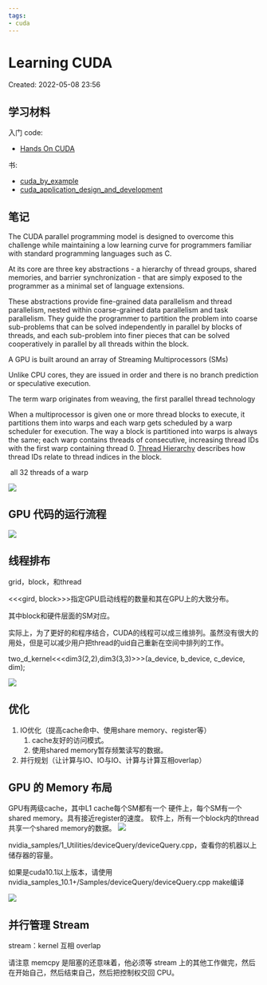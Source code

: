```yaml
---
tags:
- cuda
---
```


# Learning CUDA

Created: 2022-05-08 23:56

## 学习材料

入门 code:

- [Hands On CUDA](../../02-tutorial-code/03-hands-on-cuda/README.md)

书:

- [cuda_by_example](../paper-notes/cuda_by_example.md)
- [cuda_application_design_and_development](../paper-notes/cuda_application_design_and_development.md)

## 笔记

The CUDA parallel programming model is designed to overcome this challenge while maintaining a low learning curve for programmers familiar with standard programming languages such as C.

At its core are three key abstractions - a hierarchy of thread groups, shared memories, and barrier synchronization - that are simply exposed to the programmer as a minimal set of language extensions.

These abstractions provide fine-grained data parallelism and thread parallelism, nested within coarse-grained data parallelism and task parallelism. They guide the programmer to partition the problem into coarse sub-problems that can be solved independently in parallel by blocks of threads, and each sub-problem into finer pieces that can be solved cooperatively in parallel by all threads within the block.

A GPU is built around an array of Streaming Multiprocessors (SMs)

Unlike CPU cores, they are issued in order and there is no branch prediction or speculative execution.

The term warp originates from weaving, the first parallel thread technology

When a multiprocessor is given one or more thread blocks to execute, it partitions them into warps and each warp gets scheduled by a warp scheduler for execution. The way a block is partitioned into warps is always the same; each warp contains threads of consecutive, increasing thread IDs with the first warp containing thread 0. [Thread Hierarchy](https://docs.nvidia.com/cuda/cuda-c-programming-guide/index.html#thread-hierarchy) describes how thread IDs relate to thread indices in the block.

 all 32 threads of a warp

![](https://tva1.sinaimg.cn/large/e6c9d24egy1h24antvj4qj20bz09c3yn.jpg)

## GPU 代码的运行流程

![](https://tva1.sinaimg.cn/large/e6c9d24egy1h21fs6k70zj20oh0b5wev.jpg)

## 线程排布

grid，block，和thread

<<<gird, block>>>指定GPU启动线程的数量和其在GPU上的大致分布。

其中block和硬件层面的SM对应。

实际上，为了更好的和程序结合，CUDA的线程可以成三维排列。虽然没有很大的用处，但是可以减少用户把thread的uid自己重新在空间中排列的工作。

two_d_kernel<<<dim3(2,2),dim3(3,3)>>>(a_device, b_device, c_device, dim);

![](https://tva1.sinaimg.cn/large/e6c9d24egy1h21gxmypx8j20gd0ec3za.jpg)

## 优化

1. IO优化（提高cache命中、使用share memory、register等）
	1. cache友好的访问模式。
	2. 使用shared memory暂存频繁读写的数据。
2. 并行规划（让计算与IO、IO与IO、计算与计算互相overlap）

## GPU 的 Memory 布局

GPU有两级cache，其中L1 cache每个SM都有一个
硬件上，每个SM有一个shared memory。具有接近register的速度。
软件上，所有一个block内的thread共享一个shared memory的数据。
![](https://tva1.sinaimg.cn/large/e6c9d24egy1h21h0m13s2j211t0k9wgr.jpg)


nvidia_samples/1_Utilities/deviceQuery/deviceQuery.cpp，查看你的机器以上储存器的容量。

如果是cuda10.1以上版本，请使用nvidia_samples_10.1+/Samples/deviceQuery/deviceQuery.cpp make编译

![](https://tva1.sinaimg.cn/large/e6c9d24egy1h21h61u7wmj21ns0iy0xy.jpg)

## 并行管理 Stream

stream：kernel 互相 overlap

请注意 memcpy 是阻塞的还意味着，他必须等 stream 上的其他工作做完，然后在开始自己，然后结束自己，然后把控制权交回 CPU。
